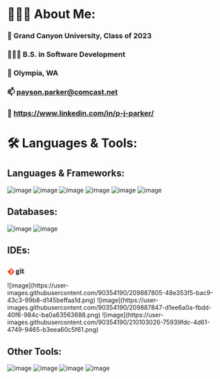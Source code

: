 # 👨🏻‍💻 About Me:
### 🏫 Grand Canyon University, Class of 2023
### 👨🏻‍🎓 B.S. in Software Development
### 📍 Olympia, WA
### 📫 payson.parker@comcast.net
### 🔗 https://www.linkedin.com/in/p-j-parker/

# 🛠 Languages & Tools:
## Languages & Frameworks:
![image](https://user-images.githubusercontent.com/90354190/210102421-1edb823c-40f3-42f8-9bd4-718fd384e9eb.png)
![image](https://user-images.githubusercontent.com/90354190/209887460-3b79c0a9-c7a0-4994-8265-4921686ff6fa.png)
![image](https://user-images.githubusercontent.com/90354190/209887592-0b0e9816-adb5-4f8c-8d18-06762ca86e28.png)
![image](https://user-images.githubusercontent.com/90354190/209887538-d749e2d9-f0f3-456c-a7e8-43883ec24e87.png)
![image](https://user-images.githubusercontent.com/90354190/209887618-584fd92d-2ea8-4d40-a4ad-f16cc711ff2f.png)
![image](https://user-images.githubusercontent.com/90354190/210102501-85a5b54c-3da0-4447-a628-7ee5b96d0475.png)

## Databases:
![image](https://user-images.githubusercontent.com/90354190/210102669-c7b5394b-4941-4077-b37b-43e80ba9b6cf.png)
![image](https://user-images.githubusercontent.com/90354190/210102688-3ffa179b-bd29-465f-bf48-69e2cc4152c3.png)

## IDEs:
<div>
<img src="https://github.com/devicons/devicon/blob/master/icons/git/git-original-wordmark.svg" title="Git" **alt="Git" width="40" height="40"/>
  </div>
![image](https://user-images.githubusercontent.com/90354190/209887805-48e353f5-bac9-43c3-99b8-d145beffaa1d.png)
![image](https://user-images.githubusercontent.com/90354190/209887847-d1ee6a0a-fbdd-40f6-984c-ba0a63563688.png)
![image](https://user-images.githubusercontent.com/90354190/210103026-75939fdc-4d61-4749-9465-b3eea60c5f61.png)

## Other Tools:
![image](https://user-images.githubusercontent.com/90354190/209887664-8776d92e-9685-4361-8634-ca845d269988.png)
![image](https://user-images.githubusercontent.com/90354190/210103474-41b6262e-829f-4331-904e-5e993fb6eca6.png)
![image](https://user-images.githubusercontent.com/90354190/210103565-2988abfe-d341-49ba-bf82-f1d99fadd042.png)
![image](https://user-images.githubusercontent.com/90354190/210103694-3da3ca4e-2e53-473f-9143-170de95996e3.png)

<!--
**paysonjparker/paysonjparker** is a ✨ _special_ ✨ repository because its `README.md` (this file) appears on your GitHub profile.

Here are some ideas to get you started:

- 🔭 I’m currently working on ...
- 🌱 I’m currently learning ...
- 👯 I’m looking to collaborate on ...
- 🤔 I’m looking for help with ...
- 💬 Ask me about ...
- 📫 How to reach me: ...
- 😄 Pronouns: ...
- ⚡ Fun fact: ...
-->
